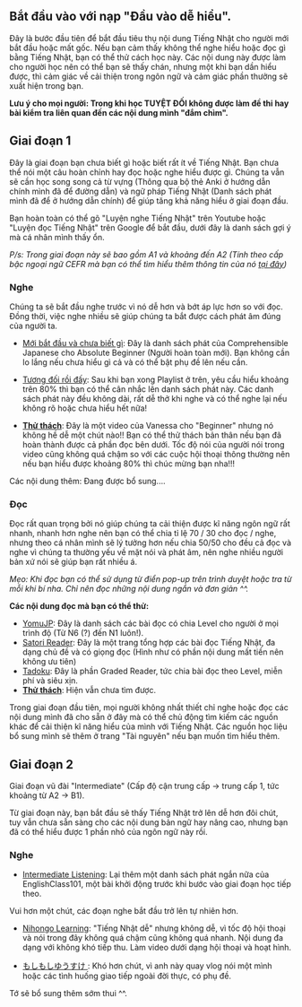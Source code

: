 ## Bắt đầu vào với nạp "Đầu vào dễ hiểu".

Đây là bước đầu tiên để bắt đầu tiêu thụ nội dung Tiếng Nhật cho người mới bắt đầu hoặc mất gốc. Nếu bạn cảm thấy không thể nghe hiểu hoặc đọc gì bằng Tiếng Nhật, bạn có thể thử cách học này. Các nội dung này được làm cho người học nên có thể bạn sẽ thấy chán, nhưng một khi bạn dần hiểu được, thì cảm giác về cải thiện trong ngôn ngữ và cảm giác phần thưởng sẽ xuất hiện trong bạn.

__Lưu ý cho mọi người: Trong khi học TUYỆT ĐỐI không được làm đề thi hay bài kiểm tra liên quan đến các nội dung mình "đắm chìm".__

## Giai đoạn 1

Đây là giai đoạn bạn chưa biết gì hoặc biết rất ít về Tiếng Nhật. Bạn chưa thể nói một câu hoàn chỉnh hay đọc hoặc nghe hiểu được gì. Chúng ta vẫn sẽ cần học song song cả từ vựng (Thông qua bộ thẻ Anki ở hướng dẫn chính mình đã để đường dẫn) và ngữ pháp Tiếng Nhật (Danh sách phát mình đã để ở hướng dẫn chính) để giúp tăng khả năng hiểu ở giai đoạn đầu.

Bạn hoàn toàn có thể gõ "Luyện nghe Tiếng Nhật" trên Youtube hoặc "Luyện đọc Tiếng Nhật" trên Google để bắt đầu, dưới đây là danh sách gợi ý mà cá nhân mình thấy ổn.

_P/s: Trong giai đoạn này sẽ bao gồm A1 và khoảng đến A2 (Tính theo cấp bậc ngoại ngữ CEFR mà bạn có thể tìm hiểu thêm thông tin của nó [tại đây](https://flyer.vn/cefr-la-gi-va-nhung-dieu-can-biet-ve-chung-chi-tieng-anh-tai-viet-nam/))_

### Nghe
Chúng ta sẽ bắt đầu nghe trước vì nó dễ hơn và bớt áp lực hơn so với đọc. Đồng thời, việc nghe nhiều sẽ giúp chúng ta bắt được cách phát âm đúng của người ta.

- [Mới bắt đầu và chưa biết gì](https://www.youtube.com/playlist?list=PLPdNX2arS9Mb1iiA0xHkxj3KVwssHQxYP): Đây là danh sách phát của Comprehensible Japanese cho Absolute Beginner (Người hoàn toàn mới). Bạn không cần lo lắng nếu chưa hiểu gì cả và có thể bật phụ đề lên nếu cần.

- [Tương đối rồi đấy](https://www.youtube.com/playlist?list=PLPdNX2arS9MZ70r0Vi6d6dUazHb_3z2sd): Sau khi bạn xong Playlist ở trên, yêu cầu hiểu khoảng trên 80% thì bạn có thể cân nhắc lên danh sách phát này. Các danh sách phát này đều không dài, rất dễ thở khi nghe và có thể nghe lại nếu không rõ hoặc chưa hiểu hết nữa!

- [**Thử thách**](https://youtu.be/dEcr9M0xKE4): Đây là một video của Vanessa cho "Beginner" nhưng nó không hề dễ một chút nào!! Bạn có thể thử thách bản thân nếu bạn đã hoàn thành được cả phần đọc bên dưới. Tốc độ nói của người nói trong video cũng không quá chậm so với các cuộc hội thoại thông thường nên nếu bạn hiểu được khoảng 80% thì chúc mừng bạn nha!!!

Các nội dung thêm: Đang được bổ sung....


### Đọc 

Đọc rất quan trọng bởi nó giúp chúng ta cải thiện được kĩ năng ngôn ngữ rất nhanh, nhanh hơn nghe nên bạn có thể chia tỉ lệ 70 / 30 cho đọc / nghe, nhưng theo cá nhân mình sẽ lý tưởng hơn nếu chia 50/50 cho đều cả đọc và nghe vì chúng ta thường yếu về mặt nói và phát âm, nên nghe nhiều người bản xứ nói sẽ giúp bạn rất nhiều á.

*Mẹo: Khi đọc bạn có thể sử dụng từ điển pop-up trên trình duyệt hoặc tra từ mỗi khi bí nha. Chỉ nên đọc những nội dung ngắn và đơn giản ^^.*

**Các nội dung đọc mà bạn có thể thử:**

- [YomuJP](https://yomujp.com/): Đây là danh sách các bài đọc có chia Level cho người ở mọi trình độ (Từ N6 (?) đến N1 luôn!).
- [Satori Reader](https://www.satorireader.com/series): Đây là một trang tổng hợp các bài đọc Tiếng Nhật, đa dạng chủ đề và có giọng đọc (Hình như có phần nội dung mất tiền nên không ưu tiên)
- [Tadoku](https://tadoku.org/japanese/book-search/?series=010): Đây là phần Graded Reader, tức chia bài đọc theo Level, miễn phí và siêu xịn. 
- [**Thử thách**](): Hiện vẫn chưa tìm được.

Trong giai đoạn đầu tiên, mọi người không nhất thiết chỉ nghe hoặc đọc các nội dung mình đã cho sẵn ở đây mà có thể chủ động tìm kiếm các nguồn khác để cải thiện kĩ năng hiểu của mình với Tiếng Nhật. Các nguồn học liệu bổ sung mình sẽ thêm ở trang "Tài nguyên" nếu bạn muốn tìm hiểu thêm.

## Giai đoạn 2
Giai đoạn vũ đài "Intermediate" (Cấp độ cận trung cấp -> trung cấp 1, tức khoảng từ A2 -> B1). 

Từ giai đoạn này, bạn bắt đầu sẽ thấy Tiếng Nhật trở lên dễ hơn đôi chút, tuy vẫn chưa sẵn sàng cho các nội dung bản ngữ hay nâng cao, nhưng bạn đã có thể hiểu được 1 phần nhỏ của ngôn ngữ này rồi.

### Nghe

- [Intermediate Listening](https://www.youtube.com/playlist?list=PLPdNX2arS9MYUGoIp0qogtHZ3fXu46GQt): Lại thêm một danh sách phát ngắn nữa của EnglishClass101, một bài khởi động trước khi bước vào giai đoạn học tiếp theo.

Vui hơn một chút, các đoạn nghe bắt đầu trở lên tự nhiên hơn.

- [Nihongo Learning](https://www.youtube.com/channel/UC6Xtu6v_op552SsOr5_jWrg): "Tiếng Nhật dễ" nhưng không dễ, vì tốc độ hội thoại và nói trong đây không quá chậm cũng không quá nhanh. Nội dung đa dạng với không khó tiếp thu. Làm video dưới dạng hội thoại và hoạt hình.

- [もしもしゆうすけ
](https://www.youtube.com/channel/UCcCeJ3pQYFgvfVuMxVRWhoA): Khó hơn chút, vì anh này quay vlog nói một mình hoặc các tình huống giao tiếp ngoài đời thực, có phụ đề.

Tớ sẽ bổ sung thêm sớm thui ^^. 